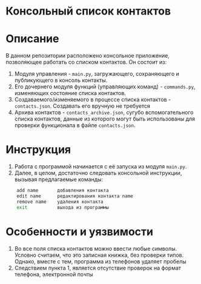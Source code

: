 # **Консольный список контактов**

# Описание
В данном репозитории расположено консольное приложение, позволяющее работать со списком контактов.
Он состоит из:
1. Модуля управления - `main.py`, загружающего, сохраняющего и публикующего в консоль контакты.
2. Его дочернего модуля функций (управляющих команд) - `commands.py`, изменяющих состояние списка контактов.
3. Создаваемого/изменяемого в процессе списка контактов - `contacts.json`. Создавать его вручную не требуется
4. Архива контактов - `contacts_archive.json`, сугубо вспомогательного списка контактов, данные из которого могут быть использованы для проверки функционала в файле `contacts.json`.

# Инструкция
1. Работа с программой начинается с её запуска из модуля `main.py`.
2. Далее, в целом, достаточно следовать консольной инструкции, вызывая предлагаемые команды:
```Bash
    add name       добавления контакта
    edit name      редактирования контакта name
    remove name    удаления контакта
    exit           выхода из программы
```

# Особенности и уязвимости
1. Во все поля списка контактов можно ввести любые символы. Условно считаем, что это записная книжка,
без проверки типов. Однако, вместе с тем, программа из телефонов удаляет пробелы
2. Следствием пункта 1, является отсутствие проверок на формат телефона, электронной почты